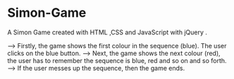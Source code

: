 # Simon-Game
A Simon Game created with HTML ,CSS and JavaScript with jQuery .

--> Firstly, the game shows the first colour in the sequence (blue). The user clicks on the blue button.
--> Next, the game shows the next colour (red), the user has to remember the sequence is blue, red and so on and so forth.
--> If the user messes up the sequence, then the game ends.
